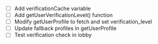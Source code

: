 - [ ] Add verificationCache variable
- [ ] Add getUserVerificationLevel() function
- [ ] Modify getUserProfile to fetch and set verification_level
- [ ] Update fallback profiles in getUserProfile
- [ ] Test verification check in lobby
